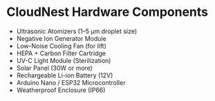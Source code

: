 # CloudNest Hardware Components

- Ultrasonic Atomizers (1–5 µm droplet size)
- Negative Ion Generator Module
- Low-Noise Cooling Fan (for lift)
- HEPA + Carbon Filter Cartridge
- UV-C Light Module (Sterilization)
- Solar Panel (30W or more)
- Rechargeable Li-ion Battery (12V)
- Arduino Nano / ESP32 Microcontroller
- Weatherproof Enclosure (IP66)
